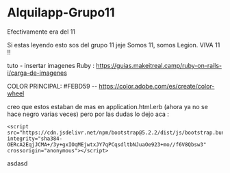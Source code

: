 # Alquilapp-Grupo11

Efectivamente era del 11

Si estas leyendo esto sos del grupo 11 jeje
 Somos 11, somos Legion. VIVA 11 !!

tuto - insertar imagenes Ruby :
https://guias.makeitreal.camp/ruby-on-rails-i/carga-de-imagenes

COLOR PRINCIPAL: #FEBD59 --
https://color.adobe.com/es/create/color-wheel

creo que estos estaban de mas en application.html.erb (ahora ya no se hace negro varias veces) pero por las dudas lo dejo aca :
<script src="https://cdn.jsdelivr.net/npm/bootstrap@5.2.2/dist/js/bootstrap.min.js" integrity="sha384-IDwe1+LCz02ROU9k972gdyvl+AESN10+x7tBKgc9I5HFtuNz0wWnPclzo6p9vxnk" crossorigin="anonymous"></script>
    <script src="https://cdn.jsdelivr.net/npm/bootstrap@5.2.2/dist/js/bootstrap.bundle.min.js" integrity="sha384-OERcA2EqjJCMA+/3y+gxIOqMEjwtxJY7qPCqsdltbNJuaOe923+mo//f6V8Qbsw3" crossorigin="anonymous"></script>
asdasd
